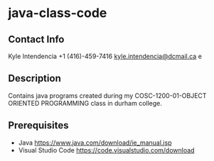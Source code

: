 # java-class-code

## Contact Info

Kyle Intendencia
+1 (416)-459-7416
kyle.intendencia@dcmail.ca
e

## Description

Contains java programs created during my COSC-1200-01-OBJECT ORIENTED PROGRAMMING class in durham college.

## Prerequisites

- Java https://www.java.com/download/ie_manual.jsp
- Visual Studio Code https://code.visualstudio.com/download
